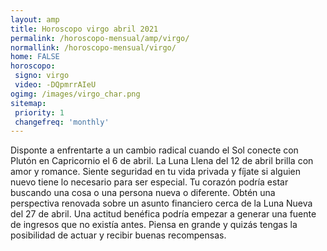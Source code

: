```yaml
---
layout: amp
title: Horoscopo virgo abril 2021 
permalink: /horoscopo-mensual/amp/virgo/
normallink: /horoscopo-mensual/virgo/
home: FALSE
horoscopo:
 signo: virgo
 video: -DQpmrrAIeU
ogimg: /images/virgo_char.png
sitemap:
 priority: 1
 changefreq: 'monthly'
---
```



Disponte a enfrentarte a un cambio radical cuando el Sol conecte con Plutón en Capricornio el 6 de abril. La Luna Llena del 12 de abril brilla con amor y romance. Siente seguridad en tu vida privada y fíjate si alguien nuevo tiene lo necesario para ser especial. Tu corazón podría estar buscando una cosa o una persona nueva o diferente. Obtén una perspectiva renovada sobre un asunto financiero cerca de la Luna Nueva del 27 de abril. Una actitud benéfica podría empezar a generar una fuente de ingresos que no existía antes. Piensa en grande y quizás tengas la posibilidad de actuar y recibir buenas recompensas.